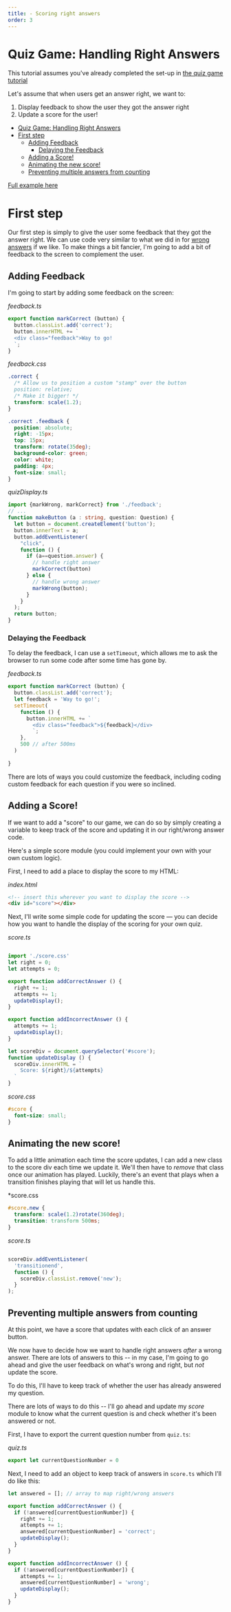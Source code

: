 ```yaml
---
title: - Scoring right answers
order: 3
---
```


# Quiz Game: Handling Right Answers

This tutorial assumes you've already completed the set-up in [the quiz game tutorial]('./quizgame-1.md)

Let's assume that when users get an answer right, we want to:

1. Display feedback to show the user they got the answer right
1. Update a score for the user!

- [Quiz Game: Handling Right Answers](#quiz-game-handling-right-answers)
- [First step](#first-step)
  - [Adding Feedback](#adding-feedback)
    - [Delaying the Feedback](#delaying-the-feedback)
  - [Adding a Score!](#adding-a-score)
  - [Animating the new score!](#animating-the-new-score)
  - [Preventing multiple answers from counting](#preventing-multiple-answers-from-counting)

[Full example here](https://replit.com/@ThomasHinkle/QuizGame-Full#quiz.ts)
# First step

Our first step is simply to give the user some feedback that they got the answer right. We can use code very similar to what we did in for [wrong answers](quizgame-animating-wrong.md) if we like. To make things a bit fancier, I'm going to add a bit of feedback to the screen to complement the user.

## Adding Feedback

I'm going to start by adding some feedback on the screen:

*feedback.ts*
```typescript
export function markCorrect (button) {
  button.classList.add('correct');
  button.innerHTML += `
  <div class="feedback">Way to go!
  `;
}
```

*feedback.css*
```css
.correct {
  /* Allow us to position a custom "stamp" over the button
  position: relative;
  /* Make it bigger! */
  transform: scale(1.2);
}

.correct .feedback {
  position: absolute;
  right: -15px;
  top: 15px;
  transform: rotate(35deg);
  background-color: green;
  color: white;
  padding: 4px;
  font-size: small;
}
```

*quizDisplay.ts*
```typescript
import {markWrong, markCorrect} from './feedback';
// ...
function makeButton (a : string, question: Question) {
  let button = document.createElement('button');
  button.innerText = a;
  button.addEventListener(
    "click",
    function () {
      if (a==question.answer) {
        // handle right answer
        markCorrect(button)
      } else {
        // handle wrong answer
        markWrong(button);
      }
    }
  );
  return button;
}
```

### Delaying the Feedback

To delay the feedback, I can use a `setTimeout`, which allows me to ask the browser to run some code after some time has gone by.

*feedback.ts*

```typescript
export function markCorrect (button) {
  button.classList.add('correct');
  let feedback = 'Way to go!';
  setTimeout(
    function () {
      button.innerHTML += `
        <div class="feedback">${feedback}</div>
        `;
    },
    500 // after 500ms
  )
 
}
```

There are lots of ways you could customize the feedback, including coding custom feedback for each question if you were so inclined.

## Adding a Score!

If we want to add a "score" to our game, we can do so by simply creating a variable to keep track of the score and updating it in our right/wrong answer code.

Here's a simple score module (you could implement your own with your own custom logic).

First, I need to add a place to display the score to my HTML:

*index.html*

```html
<!-- insert this wherever you want to display the score -->
<div id="score"></div>
```

Next, I'll write some simple code for updating the score &mdash; you can decide how you want to handle the display of the scoring for your own quiz.

*score.ts*

```typescript

import './score.css'
let right = 0;
let attempts = 0;

export function addCorrectAnswer () {
  right += 1;
  attempts += 1;
  updateDisplay();
}

export function addIncorrectAnswer () {
  attempts += 1;
  updateDisplay();
}

let scoreDiv = document.querySelector('#score');
function updateDisplay () {
  scoreDiv.innerHTML = `
    Score: ${right}/${attempts}
  `
}
```

*score.css*
```css
#score {
  font-size: small;
}
```

## Animating the new score!

To add a little animation each time the score updates, I can add a new class to the score div each time we update it. We'll then have to *remove* that class once our animation has played. Luckily, there's an event that plays when a transition finishes playing that will let us handle this.

*score.css

```css
#score.new {
  transform: scale(1.2)rotate(360deg);
  transition: transform 500ms;
}
```

*score.ts*

```typescript

scoreDiv.addEventListener(
  'transitionend',
  function () {
    scoreDiv.classList.remove('new');
  }
);
```

## Preventing multiple answers from counting

At this point, we have a score that updates with each click of an answer button.

We now have to decide how we want to handle right answers *after* a wrong answer. There are lots of answers to this -- in my case, I'm going to go ahead and give the user feedback on what's wrong and right, but *not* update the score.

To do this, I'll have to keep track of whether the user has already answered my question.

There are lots of ways to do this -- I'll go ahead and update my *score* module to know what the current question is and check whether it's been answered or not.

First, I have to export the current question number from `quiz.ts`:

*quiz.ts*

```typescript
export let currentQuestionNumber = 0
```

Next, I need to add an object to keep track of answers in `score.ts` which I'll do like this:

```score.ts
let answered = []; // array to map right/wrong answers

export function addCorrectAnswer () {
  if (!answered[currentQuestionNumber]) {
    right += 1;
    attempts += 1;
    answered[currentQuestionNumber] = 'correct';
    updateDisplay();
  }
}

export function addIncorrectAnswer () {
  if (!answered[currentQuestionNumber]) {
    attempts += 1;
    answered[currentQuestionNumber] = 'wrong';
    updateDisplay();
  }
}
```
